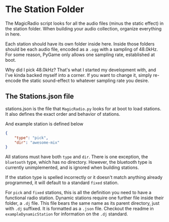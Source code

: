 # The Station Folder
The MagicRadio script looks for all the audio files (minus the static effect) in the station folder. When building your audio collection, organize everything in here. 

Each station should have its own folder inside here. Inside those folders should be each audio file, encoded as a `.ogg` with a sampling of 48.0kHz. For some reason, PyGame only allows one sampling rate, established at boot.

Why did I pick 48.0kHz? That's what I started my development with, and I've kinda backed myself into a corner. If you want to change it, simply re-encode the static sound-effect to whatever sampling rate you desire. 

## The Stations.json file
stations.json is the file that `MagicRadio.py` looks for at boot to load stations. It also defines the exact order and behavior of stations. 

And example station is defined below

```json
{
    "type": "pick",
    "dir": "awesome-mix"
}
```

All stations must have both `type` and `dir`. There is one exception, the `bluetooth` type, which has no directory. However, the bluetooth type is currently unimplemented, and is ignored when building stations. 

If the station type is spelled incorrectly or it doesn't match anything already programmed, it will default to a standard `fixed` station.

For `pick` and `fixed` stations, this is all the definition you need to have a functional radio station. Dynamic stations require one further file inside their folder, a `.dj` file. This file bears the same name as its parent directory, just with `.dj` suffixed. It is formatted as a `.json` file. Checkout the readme in `exampleDynamicStation` for information on the `.dj` standard.